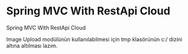 # Spring MVC With RestApi Cloud
Spring MVC With RestApi Cloud

Image Upload modülünün kullanılabilmesi için tmp klasörünün c:/ dizini altına altılması lazım.
